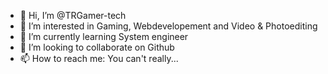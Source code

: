 - 👋 Hi, I’m @TRGamer-tech
- 👀 I’m interested in Gaming, Webdevelopement and Video & Photoediting
- 🌱 I’m currently learning System engineer
- 💞️ I’m looking to collaborate on Github
- 📫 How to reach me: You can't really...

<!---
TRGamer-tech/TRGamer-tech is a ✨ special ✨ repository because its `README.md` (this file) appears on your GitHub profile.
You can click the Preview link to take a look at your changes.
--->
